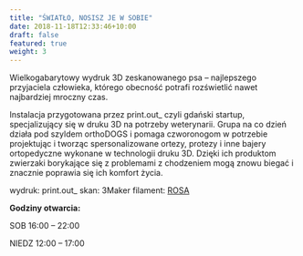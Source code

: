 ```yaml
---
title: "ŚWIATŁO, NOSISZ JE W SOBIE"
date: 2018-11-18T12:33:46+10:00
draft: false
featured: true
weight: 3
---
```

Wielkogabarytowy wydruk 3D zeskanowanego psa – najlepszego przyjaciela człowieka, którego obecność potrafi rozświetlić nawet najbardziej mroczny czas.

Instalacja przygotowana przez print.out_ czyli gdański startup, specjalizujący się w druku 3D na potrzeby weterynarii. Grupa na co dzień działa pod szyldem orthoDOGS i pomaga czworonogom w potrzebie projektując i tworząc spersonalizowane ortezy, protezy i inne bajery ortopedyczne wykonane w technologii druku 3D. Dzięki ich produktom zwierzaki borykające się z problemami z chodzeniem mogą znowu biegać i znacznie poprawia się ich komfort życia.

wydruk: print.out_
skan: 3Maker
filament: [ROSA](https://sklep.rosa3d.pl/product-category/pet-g-standard/)

**Godziny otwarcia:**

SOB 16:00 – 22:00

NIEDZ 12:00 – 17:00